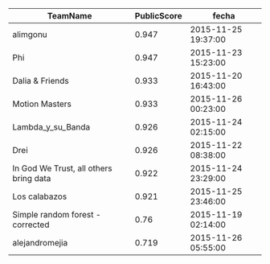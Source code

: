  TeamName| PublicScore|fecha
---|---|---
alimgonu|0.947|2015-11-25 19:37:00
Phi|0.947|2015-11-23 15:23:00
Dalia & Friends|0.933|2015-11-20 16:43:00
Motion Masters|0.933|2015-11-26 00:23:00
Lambda_y_su_Banda|0.926|2015-11-24 02:15:00
Drei|0.926|2015-11-22 08:38:00
In God We Trust, all others bring data|0.922|2015-11-24 23:29:00
Los calabazos|0.921|2015-11-25 23:46:00
Simple random forest - corrected|0.76|2015-11-19 02:14:00
alejandromejia|0.719|2015-11-26 05:55:00
